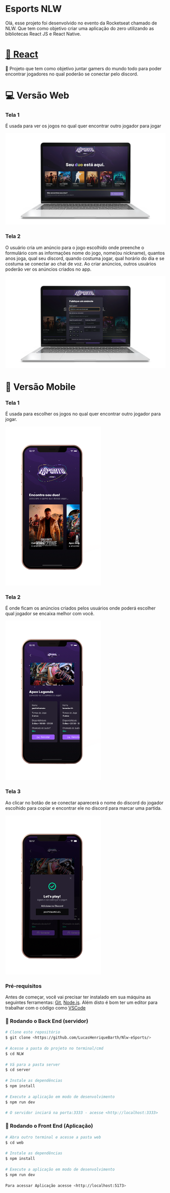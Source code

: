 <h1>Esports NLW</h1>
<p> Olá, esse projeto foi desenvolvido no evento da Rocketseat chamado de NLW. Que tem como objetivo criar uma aplicação do zero utilizando as bibliotecas React JS e React Native. </p>

<h1>
    <a href="https://pt-br.reactjs.org/">🔗 React</a>
</h1>
<p>🚀 Projeto que tem como objetivo juntar gamers do mundo todo para poder encontrar jogadores no qual poderão se conectar pelo discord.</p>

<h1> 💻 Versão Web</h1>
<h3> Tela 1 </h3>
<p>  É usada para ver os jogos no qual quer encontrar outro jogador para jogar  </p>
<img alt="tela1" title="#Tela1VersãoWeb" src="./img/WebTela1.png" />

<h3> Tela 2 </h3>
<p> O usuário cria um anúncio para o jogo escolhido onde preenche o formulário com as informações nome do jogo, nome(ou nickname), quantos anos joga, qual seu discord, quando costuma jogar, qual horário do dia e se costuma se conectar ao chat de voz. 
Ao criar anúncios, outros usuários poderão ver os anúncios criados no app. 
 </p>
<img alt="tela1" title="#Tela1VersãoWeb" src="./img/WebTela2.png" />

<h1> 📱 Versão Mobile</h1>
<h3> Tela 1 </h3>
<p>  É usada para escolher os jogos no qual quer encontrar outro jogador para jogar. </p>
<img alt="tela1" title="#Tela1VersãoWeb" src="./img/MobileTela1.png" />

<h3> Tela 2 </h3>
<p> É onde ficam os anúncios criados pelos usuários onde poderá escolher qual jogador se encaixa melhor com você. </p>
<img alt="tela1" title="#Tela1VersãoWeb" src="./img/MobileTela2.png" />

<h3> Tela 3 </h3>
<p>  Ao clicar no botão de se conectar aparecerá o nome do discord do jogador escolhido para copiar e encontrar ele no discord para marcar uma partida. </p>
<img alt="tela1" title="#Tela1VersãoWeb" src="./img/MobileTela3.png" />


### Pré-requisitos

Antes de começar, você vai precisar ter instalado em sua máquina as seguintes ferramentas:
[Git](https://git-scm.com), [Node.js](https://nodejs.org/en/). 
Além disto é bom ter um editor para trabalhar com o código como [VSCode](https://code.visualstudio.com/)

### 🎲 Rodando o Back End (servidor)

```bash
# Clone este repositório
$ git clone <https://github.com/LucasHenriqueBarth/Nlw-eSports/>

# Acesse a pasta do projeto no terminal/cmd
$ cd NLW

# Vá para a pasta server
$ cd server

# Instale as dependências
$ npm install

# Execute a aplicação em modo de desenvolvimento
$ npm run dev 

# O servidor inciará na porta:3333 - acesse <http://localhost:3333>

```

### 🎲 Rodando o Front End (Aplicação)

```bash
# Abra outro terminal e acesse a pasta web 
$ cd web

# Instale as dependências
$ npm install

# Execute a aplicação em modo de desenvolvimento
$ npm run dev 

Para acessar Aplicação acesse <http://localhost:5173>

```


